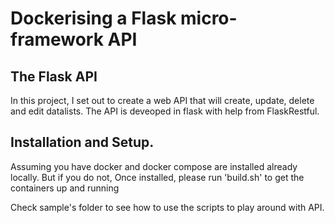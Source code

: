 # Dockerising a Flask micro-framework API

## The Flask API

In this project, I set out to create a web API that will create, update, delete and edit datalists.
The API is deveoped in flask with help from FlaskRestful.


## Installation and Setup.
Assuming you have docker and docker compose are installed already locally. But if you do not,
Once installed, please run 'build.sh' to get the containers up and running

Check sample's folder to see how to use the scripts to play around with API.

